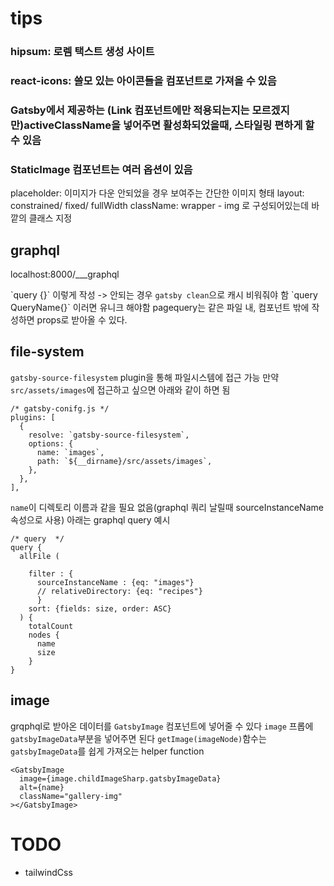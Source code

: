 # tips

### hipsum: 로렘 택스트 생성 사이트

### react-icons: 쓸모 있는 아이콘들을 컴포넌트로 가져올 수 있음

### Gatsby에서 제공하는 (Link 컴포넌트에만 적용되는지는 모르겠지만)activeClassName을 넣어주면 활성화되었을때, 스타일링 편하게 할 수 있음

### StaticImage 컴포넌트는 여러 옵션이 있음

placeholder: 이미지가 다운 안되었을 경우 보여주는 간단한 이미지 형태
layout: constrained/ fixed/ fullWidth
className: wrapper - img 로 구성되어있는데 바깥의 클래스 지정

## graphql

localhost:8000/\_\_\_graphql

\`query {}\` 이렇게 작성 -> 안되는 경우 `gatsby clean`으로 캐시 비워줘야 함
\`query QueryName{}\` 이러면 유니크 해야함
pagequery는 같은 파일 내, 컴포넌트 밖에 작성하면 props로 받아올 수 있다.

## file-system

`gatsby-source-filesystem` plugin을 통해 파일시스템에 접근 가능
만약 `src/assets/images`에 접근하고 싶으면 아래와 같이 하면 됨

```
/* gatsby-conifg.js */
plugins: [
  {
    resolve: `gatsby-source-filesystem`,
    options: {
      name: `images`,
      path: `${__dirname}/src/assets/images`,
    },
  },
],
```

`name`이 디렉토리 이름과 같을 필요 없음(graphql 쿼리 날릴때 sourceInstanceName속성으로 사용)
아래는 graphql query 예시

```
/* query  */
query {
  allFile (

    filter : {
      sourceInstanceName : {eq: "images"}
      // relativeDirectory: {eq: "recipes"}
      }
    sort: {fields: size, order: ASC}
  ) {
    totalCount
    nodes {
      name
      size
    }
}

```

## image

grqphql로 받아온 데이터를 `GatsbyImage` 컴포넌트에 넣어줄 수 있다
`image` 프롭에 `gatsbyImageData`부분을 넣어주면 된다
`getImage(imageNode)`함수는 `gatsbyImageData`를 쉽게 가져오는 helper function

```
<GatsbyImage
  image={image.childImageSharp.gatsbyImageData}
  alt={name}
  className="gallery-img"
></GatsbyImage>
```

# TODO

- tailwindCss
